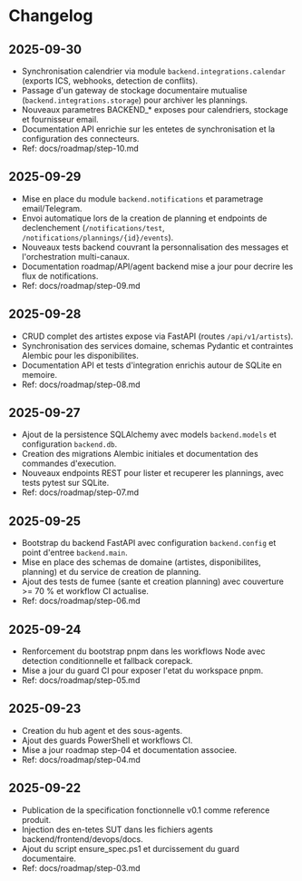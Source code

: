 # Changelog

## 2025-09-30
- Synchronisation calendrier via module `backend.integrations.calendar` (exports ICS, webhooks, detection de conflits).
- Passage d'un gateway de stockage documentaire mutualise (`backend.integrations.storage`) pour archiver les plannings.
- Nouveaux parametres BACKEND_* exposes pour calendriers, stockage et fournisseur email.
- Documentation API enrichie sur les entetes de synchronisation et la configuration des connecteurs.
- Ref: docs/roadmap/step-10.md

## 2025-09-29
- Mise en place du module `backend.notifications` et parametrage email/Telegram.
- Envoi automatique lors de la creation de planning et endpoints de declenchement (`/notifications/test`, `/notifications/plannings/{id}/events`).
- Nouveaux tests backend couvrant la personnalisation des messages et l'orchestration multi-canaux.
- Documentation roadmap/API/agent backend mise a jour pour decrire les flux de notifications.
- Ref: docs/roadmap/step-09.md

## 2025-09-28
- CRUD complet des artistes expose via FastAPI (routes `/api/v1/artists`).
- Synchronisation des services domaine, schemas Pydantic et contraintes Alembic pour les disponibilites.
- Documentation API et tests d'integration enrichis autour de SQLite en memoire.
- Ref: docs/roadmap/step-08.md

## 2025-09-27
- Ajout de la persistence SQLAlchemy avec models `backend.models` et configuration `backend.db`.
- Creation des migrations Alembic initiales et documentation des commandes d'execution.
- Nouveaux endpoints REST pour lister et recuperer les plannings, avec tests pytest sur SQLite.
- Ref: docs/roadmap/step-07.md

## 2025-09-25
- Bootstrap du backend FastAPI avec configuration `backend.config` et point d'entree `backend.main`.
- Mise en place des schemas de domaine (artistes, disponibilites, planning) et du service de creation de planning.
- Ajout des tests de fumee (sante et creation planning) avec couverture >= 70 % et workflow CI actualise.
- Ref: docs/roadmap/step-06.md

## 2025-09-24
- Renforcement du bootstrap pnpm dans les workflows Node avec detection conditionnelle et fallback corepack.
- Mise a jour du guard CI pour exposer l'etat du workspace pnpm.
- Ref: docs/roadmap/step-05.md

## 2025-09-23
- Creation du hub agent et des sous-agents.
- Ajout des guards PowerShell et workflows CI.
- Mise a jour roadmap step-04 et documentation associee.
- Ref: docs/roadmap/step-04.md

## 2025-09-22
- Publication de la specification fonctionnelle v0.1 comme reference produit.
- Injection des en-tetes SUT dans les fichiers agents backend/frontend/devops/docs.
- Ajout du script ensure_spec.ps1 et durcissement du guard documentaire.
- Ref: docs/roadmap/step-03.md
